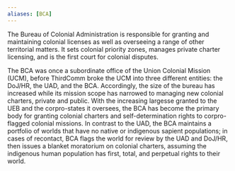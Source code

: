 ```yaml
---
aliases: [BCA]
---
```


The Bureau of Colonial Administration is responsible for granting and maintaining colonial licenses as well as overseeing a range of other territorial matters. It sets colonial priority zones, manages private charter licensing, and is the first court for colonial disputes. 

The BCA was once a subordinate office of the Union Colonial Mission (UCM), before ThirdComm broke the UCM into three different entities: the DoJ/HR, the UAD, and the BCA. Accordingly, the size of the bureau has increased while its mission scope has narrowed to managing new colonial charters, private and public. With the increasing largesse granted to the UEB and the corpro-states it oversees, the BCA has become the primary body for granting colonial charters and self-determination rights to corpro-flagged colonial missions. In contrast to the UAD, the BCA maintains a portfolio of worlds that have no native or indigenous sapient populations; in cases of recontact, BCA flags the world for review by the UAD and DoJ/HR, then issues a blanket moratorium on colonial charters, assuming the indigenous human population has first, total, and perpetual rights to their world.